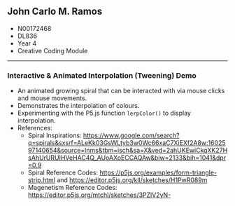 ## John Carlo M. Ramos 
- N00172468
- DL836
- Year 4
- Creative Coding Module

---

### Interactive & Animated Interpolation (Tweening) Demo 
- An animated growing spiral that can be interacted with via mouse clicks and mouse movements.
- Demonstrates the interpolation of colours.
- Experimenting with the P5.js function `lerpColor()` to display interpolation.
- References: 
    - Spiral Inspirations: https://www.google.com/search?q=spirals&sxsrf=ALeKk03GsWLtyb3w0Wc66xaC7XiEXf2A8w:1602597140654&source=lnms&tbm=isch&sa=X&ved=2ahUKEwiCkqXK27HsAhUrURUIHVeHAC4Q_AUoAXoECCAQAw&biw=2133&bih=1041&dpr=0.9
    - Spiral Reference Codes: https://p5js.org/examples/form-triangle-strip.html and https://editor.p5js.org/kll/sketches/H1PwR089m
    - Magenetism Reference Codes: https://editor.p5js.org/mtchl/sketches/3PZlV2yN-

